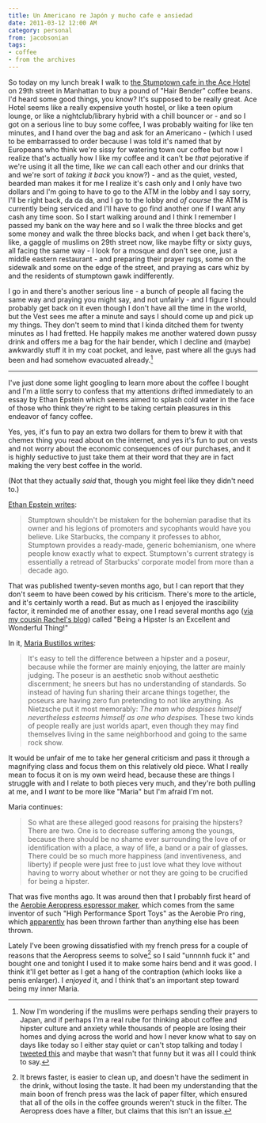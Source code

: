 ```yaml
---
title: Un Americano re Japón y mucho cafe e ansiedad
date: 2011-03-12 12:00 AM
category: personal
from: jacobsonian
tags:
- coffee
- from the archives
---
```


So today on my lunch break I walk to [the Stumptown cafe in the Ace Hotel][1] on 29th street in Manhattan to buy a pound of "Hair Bender" coffee beans. I'd heard some good things, you know? It's supposed to be really great. Ace Hotel seems like a really expensive youth hostel, or like a teen opium lounge, or like a nightclub/library hybrid with a chill bouncer or - and so I got on a serious line to buy some coffee, I was probably waiting for like ten minutes, and I hand over the bag and ask for an Americano - (which I used to be embarrassed to order because I was told it's named that by Europeans who think we're sissy for watering town our coffee but now I realize that's actually how I like my coffee and it can't be *that* pejorative if we're using it all the time, like *we* can call each other and our drinks that and we're sort of *taking it back* you know?) - and as the quiet, vested, bearded man makes it for me I realize it's cash only and I only have two dollars and I'm going to have to go to the ATM in the lobby and I say sorry, I'll be right back, da da da, and I go to the lobby and *of course* the ATM is currently being serviced and I'll have to go find another one if I want any cash any time soon. So I start walking around and I think I remember I passed my bank on the way here and so I walk the three blocks and get some money and walk the three blocks back, and when I get back there's, like, a gaggle of muslims on 29th street now, like maybe fifty or sixty guys, all facing the same way - I look for a mosque and don't see one, just a middle eastern restaurant - and preparing their prayer rugs, some on the sidewalk and some on the edge of the street, and praying as cars whiz by and the residents of stumptown gawk indifferently.

 [1]: http://maps.google.com/maps/place?client=safari&rls=en&oe=UTF-8&um=1&ie=UTF-8&q=stumptown+ace&fb=1&gl=us&hq=stumptown+ace&hnear=Chappaqua,+NY&cid=8778389626880739538

I go in and there's another serious line - a bunch of people all facing the same way and praying you might say, and not unfairly - and I figure I should probably get back on it even though I don't have all the time in the world, but the Vest sees me after a minute and says I should come up and pick up my things. They don't seem to mind that I kinda ditched them for twenty minutes as I had fretted. He happily makes me another watered down pussy drink and offers me a bag for the hair bender, which I decline and (maybe) awkwardly stuff it in my coat pocket, and leave, past where all the guys had been and had somehow evacuated already.[^1]

* * *

I've just done some light googling to learn more about the coffee I bought and I'm a little sorry to confess that my attentions drifted immediately to an essay by Ethan Epstein which seems aimed to splash cold water in the face of those who think they're right to be taking certain pleasures in this endeavor of fancy coffee.

Yes, yes, it's fun to pay an extra two dollars for them to brew it with that chemex thing you read about on the internet, and yes it's fun to put on vests and not worry about the economic consequences of our purchases, and it is highly seductive to just take them at their word that they are in fact making the very best coffee in the world.

(Not that they actually *said* that, though you might feel like they didn't need to.)

[Ethan Epstein writes][2]:

 [2]: http://www.nypress.com/article-19910-totally-stumped.html

> Stumptown shouldn't be mistaken for the bohemian paradise that its owner and his legions of promoters and sycophants would have you believe. Like Starbucks, the company it professes to abhor, Stumptown provides a ready-made, generic bohemianism, one where people know exactly what to expect. Stumptown's current strategy is essentially a retread of Starbucks' corporate model from more than a decade ago.

That was published twenty-seven months ago, but I can report that they don't seem to have been cowed by his criticism. There's more to the article, and it's certainly worth a read. But as much as I enjoyed the irascibility factor, it reminded me of another essay, one I read several months ago ([via my cousin Rachel's blog][3]) called "Being a Hipster Is an Excellent and Wonderful Thing!"

 [3]: http://emotionalblackmail.tumblr.com/post/1462637366/today-is-the-day-we-take-back-the-word-hipster

In it, [Maria Bustillos writes][4]:

 [4]: http://www.theawl.com/2010/10/being-a-hipster-is-an-excellent-and-wonderful-thing

> It's easy to tell the difference between a hipster and a poseur, because while the former are mainly enjoying, the latter are mainly judging. The poseur is an aesthetic snob without aesthetic discernment; he sneers but has no understanding of standards. So instead of having fun sharing their arcane things together, the poseurs are having zero fun pretending to not like anything. As Nietzsche put it most memorably: *The man who despises himself nevertheless esteems himself as one who despises.* These two kinds of people really are just worlds apart, even though they may find themselves living in the same neighborhood and going to the same rock show.

It would be unfair of me to take her general criticism and pass it through a magnifying class and focus them on this relatively old piece. What I really mean to focus it on is my own weird head, because these are things I struggle with and I relate to both pieces very much, and they're both pulling at me, and I *want* to be more like "Maria" but I'm afraid I'm not.

Maria continues:

> So what are these alleged good reasons for praising the hipsters? There are two. One is to decrease suffering among the youngs, because there should be no shame ever surrounding the love of or identification with a place, a way of life, a band or a pair of glasses. There could be so much more happiness (and inventiveness, and liberty) if people were just free to just love what they love without having to worry about whether or not they are going to be crucified for being a hipster.

That was five months ago. It was around then that I probably first heard of the [Aerobie Aeropress espressor maker][5], which comes from the same inventor of such "High Performance Sport Toys" as the Aerobie Pro ring, which [apparently][6] has been thrown farther than anything else has been thrown.

 [5]: http://aerobie.com/products/aeropress.htm
 [6]: http://aerobie.com/about/news/quartermilethrow.htm

Lately I've been growing dissatisfied with my french press for a couple of reasons that the Aeropress seems to solve[^2] so I said "unnnnh fuck it" and bought one and tonight I used it to make some hairs bend and it was good. I think it'll get better as I get a hang of the contraption (which looks like a penis enlarger). I *enjoyed* it, and I think that's an important step toward being my inner Maria.

[^1]:
    Now I'm wondering if the muslims were perhaps sending their prayers to Japan, and if perhaps I'm a real rube for thinking about coffee and hipster culture and anxiety while thousands of people are losing their homes and dying across the world and how I never know what to say on days like today so I either stay quiet or can't stop talking and today I [tweeted this][7] and maybe that wasn't that funny but it was all I could think to say.

[^2]:
    It brews faster, is easier to clean up, and doesn't have the sediment in the drink, without losing the taste. It had been my understanding that the main boon of french press was the lack of paper filter, which ensured that all of the oils in the coffee grounds weren't stuck in the filter. The Aeropress does have a filter, but claims that this isn't an issue.

 [7]: http://twitter.com/maxjacobson/status/46274344829190144
